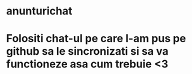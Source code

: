 # anunturichat
# Folositi chat-ul pe care l-am pus pe github sa le sincronizati si sa va functioneze asa cum trebuie &lt;3 
